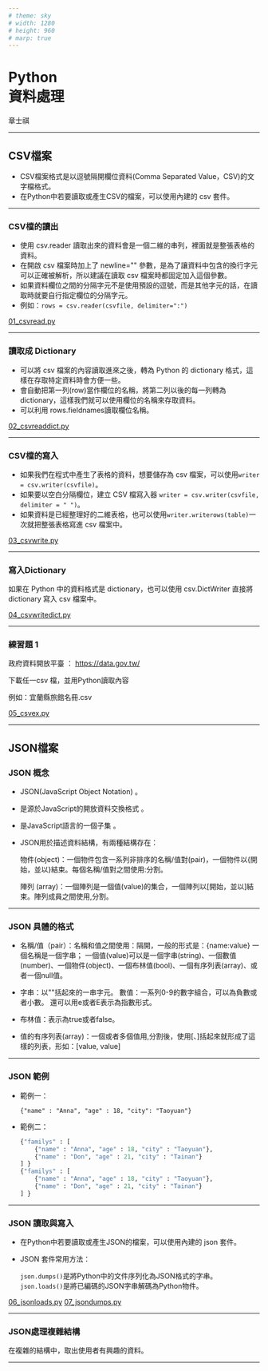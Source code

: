 ```yaml
---
# theme: sky
# width: 1280
# height: 960
# marp: true
---
```


# Python</br>資料處理

章士祺

---

## CSV檔案

- CSV檔案格式是以逗號隔開欄位資料(Comma Separated Value，CSV)的文字檔格式。
- 在Python中若要讀取或產生CSV的檔案，可以使用內建的 csv 套件。

---

### CSV檔的讀出

- 使用 csv.reader 讀取出來的資料會是一個二維的串列，裡面就是整張表格的資料。
- 在開啟 csv 檔案時加上了 newline="" 參數，是為了讓資料中包含的換行字元可以正確被解析，所以建議在讀取 csv 檔案時都固定加入這個參數。
- 如果資料欄位之間的分隔字元不是使用預設的逗號，而是其他字元的話，在讀取時就要自行指定欄位的分隔字元。
- 例如：`rows = csv.reader(csvfile, delimiter=":")`

[01_csvread.py][01_csvread.py]

---

### 讀取成 Dictionary

- 可以將 csv 檔案的內容讀取進來之後，轉為 Python 的 dictionary 格式，這樣在存取特定資料時會方便一些。
- 會自動把第一列(row)當作欄位的名稱，將第二列以後的每一列轉為 dictionary，這樣我們就可以使用欄位的名稱來存取資料。
- 可以利用 rows.fieldnames讀取欄位名稱。

[02_csvreaddict.py][02_csvreaddict.py]

---

### CSV檔的寫入

- 如果我們在程式中產生了表格的資料，想要儲存為 csv 檔案，可以使用`writer = csv.writer(csvfile)`。
- 如果要以空白分隔欄位，建立 CSV 檔寫入器 `writer = csv.writer(csvfile, delimiter = " ")`。
- 如果資料是已經整理好的二維表格，也可以使用`writer.writerows(table)`一次就把整張表格寫進 csv 檔案中。

[03_csvwrite.py][03_csvwrite.py]

---

### 寫入Dictionary

如果在 Python 中的資料格式是 dictionary，也可以使用 csv.DictWriter 直接將 dictionary 寫入 csv 檔案中。

[04_csvwritedict.py][04_csvwritedict.py]

---

### 練習題 1

政府資料開放平臺 ： https://data.gov.tw/

下載任一csv 檔，並用Python讀取內容

例如：宜蘭縣旅館名冊.csv

[05_csvex.py][05_csvex.py]

---

## JSON檔案

### JSON 概念

- JSON(JavaScript Object Notation) 。
- 是源於JavaScript的開放資料交換格式 。
- 是JavaScript語言的一個子集 。
- JSON用於描述資料結構，有兩種結構存在：

    物件(object)：一個物件包含一系列非排序的名稱/值對(pair)，一個物件以{開始，並以}結束。每個名稱/值對之間使用:分割。

    陣列 (array)：一個陣列是一個值(value)的集合，一個陣列以[開始，並以]結束。陣列成員之間使用,分割。

---

### JSON 具體的格式

- 名稱/值（pair）：名稱和值之間使用：隔開，一般的形式是：{name:value} 一個名稱是一個字串； 一個值(value)可以是一個字串(string)、一個數值(number)、一個物件(object)、一個布林值(bool)、一個有序列表(array)、或者一個null值。

- 字串：以""括起來的一串字元。
數值：一系列0-9的數字組合，可以為負數或者小數。 還可以用e或者E表示為指數形式。
- 布林值：表示為true或者false。

- 值的有序列表(array)：一個或者多個值用,分割後，使用[、]括起來就形成了這樣的列表，形如：[value, value]

---

### JSON 範例

- 範例一：

    `{"name" : "Anna", "age" : 18, "city": "Taoyuan"}`
- 範例二：

    ```python
    {"familys" : [
        {"name" : "Anna", "age" : 18, "city" : "Taoyuan"}, 
        {"name" : "Don", "age" : 21, "city" : "Tainan"} 
    ] }
    {"familys" : [
        {"name" : "Anna", "age" : 18, "city" : "Taoyuan"}, 
        {"name" : "Don", "age" : 21, "city" : "Tainan"} 
    ] }
    ```

---

### JSON 讀取與寫入

- 在Python中若要讀取或產生JSON的檔案，可以使用內建的 json 套件。

- JSON 套件常用方法：

    `json.dumps()`是將Python中的文件序列化為JSON格式的字串。
    `json.loads()`是將已編碼的JSON字串解碼為Python物件。

[06_jsonloads.py][06_jsonloads.py]
[07_jsondumps.py][07_jsondumps.py]

---

### JSON處理複雜結構

在複雜的結構中，取出使用者有興趣的資料。

---

[01_csvread.py]: /sample_codes/part3/01_csvread.py
[02_csvreaddict.py]: /sample_codes/part3/02_csvreaddict.py
[03_csvwrite.py]: /sample_codes/part3/03_csvwrite.py
[04_csvwritedict.py]: /sample_codes/part3/04_csvwritedict.py
[05_csvex.py]: /sample_codes/part3/05_csvex.py
[06_jsonloads.py]: /sample_codes/part3/06_jsonloads.py
[07_jsondumps.py]: /sample_codes/part3/07_jsondumps.py